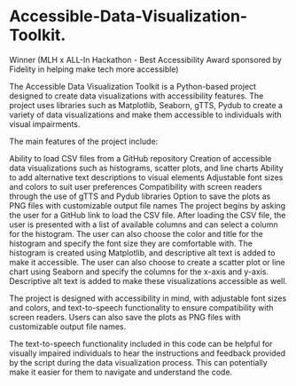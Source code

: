 # Accessible-Data-Visualization-Toolkit.
Winner (MLH x ALL-In Hackathon - Best Accessibility Award sponsored by Fidelity in helping make tech more accessible)

The Accessible Data Visualization Toolkit is a Python-based project designed to create data visualizations with accessibility features. The project uses libraries such as Matplotlib, Seaborn, gTTS, Pydub to create a variety of data visualizations and make them accessible to individuals with visual impairments.


The main features of the project include:

Ability to load CSV files from a GitHub repository
Creation of accessible data visualizations such as histograms, scatter plots, and line charts
Ability to add alternative text descriptions to visual elements
Adjustable font sizes and colors to suit user preferences
Compatibility with screen readers through the use of gTTS and Pydub libraries
Option to save the plots as PNG files with customizable output file names
The project begins by asking the user for a GitHub link to load the CSV file. After loading the CSV file, the user is presented with a list of available columns and can select a column for the histogram. The user can also choose the color and title for the histogram and specify the font size they are comfortable with. The histogram is created using Matplotlib, and descriptive alt text is added to make it accessible. The user can also choose to create a scatter plot or line chart using Seaborn and specify the columns for the x-axis and y-axis. Descriptive alt text is added to make these visualizations accessible as well.

The project is designed with accessibility in mind, with adjustable font sizes and colors, and text-to-speech functionality to ensure compatibility with screen readers. Users can also save the plots as PNG files with customizable output file names.

The text-to-speech functionality included in this code can be helpful for visually impaired individuals to hear the instructions and feedback provided by the script during the data visualization process. This can potentially make it easier for them to navigate and understand the code.
